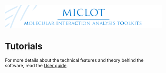 <img src="../__banner.png" alt="banner" class="center">

# Tutorials

For more details about the technical features and theory behind the software, read the [User guide](../User_Guide/Manual.md).
